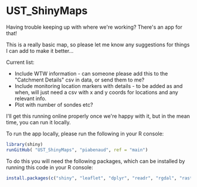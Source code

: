 # UST_ShinyMaps
Having trouble keeping up with where we're working? There's an app for that!

This is a really basic map, so please let me know any suggestions for things I can add to make it better...

Current list:

* Include WTW information - can someone please add this to the "Catchment Details" csv in data, or send them to me?
* Include monitoring location markers with details - to be added as and when, will just need a csv with x and y coords for locations and any relevant info.
* Plot with number of sondes etc?

I'll get this running online properly once we're happy with it, but in the mean time, you can run it locally.

To run the app locally, please run the following in your R console: 
```R
library(shiny)
runGitHub( "UST_ShinyMaps", "piabenaud", ref = "main")
```
To do this you will need the following packages, which can be installed by running this code in your R console:
 ```R
 install.packages(c("shiny", "leaflet", "dplyr", "readr", "rgdal", "raster", "lubridate", "ggplot2"))
 ```
